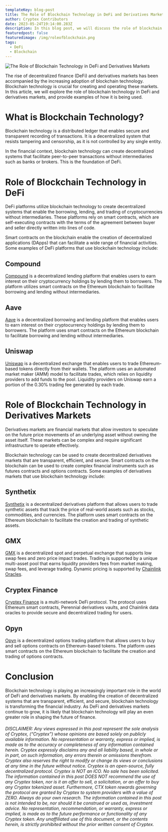 ```yaml
---
templateKey: blog-post
title: The Role of Blockchain Technology in DeFi and Derivatives Markets
author: Cryptex Contributors
date: 2023-05-24T19:14:00.283Z
description: In this blog post, we will discuss the role of blockchain technology.
featuredpost: false
featuredimage: /img/roleofblockchain.png
tags:
  - DeFi
  - Blockchain
---
```

![The Role of Blockchain Technology in DeFi and Derivatives Markets](/img/roleofblockchain.png)



The rise of decentralized finance (DeFi) and derivatives markets has been accompanied by the increasing adoption of blockchain technology. Blockchain technology is crucial for creating and operating these markets. In this article, we will explore the role of blockchain technology in DeFi and derivatives markets, and provide examples of how it is being used.



# What is Blockchain Technology?

Blockchain technology is a distributed ledger that enables secure and transparent recording of transactions. It is a decentralized system that resists tampering and censorship, as it is not controlled by any single entity.

In the financial context, blockchain technology can create decentralized systems that facilitate peer-to-peer transactions without intermediaries such as banks or brokers. This is the foundation of DeFi.

# Role of Blockchain Technology in DeFi

DeFi platforms utilize blockchain technology to create decentralized systems that enable the borrowing, lending, and trading of cryptocurrencies without intermediaries. These platforms rely on smart contracts, which are self-executing contracts with the terms of the agreement between buyer and seller directly written into lines of code.

Smart contracts on the blockchain enable the creation of decentralized applications (DApps) that can facilitate a wide range of financial activities. Some examples of DeFi platforms that use blockchain technology include:

## Compound

[Compound](https://compound.finance/) is a decentralized lending platform that enables users to earn interest on their cryptocurrency holdings by lending them to borrowers. The platform utilizes smart contracts on the Ethereum blockchain to facilitate borrowing and lending without intermediaries.

## Aave

[Aave](https://aave.com/) is a decentralized borrowing and lending platform that enables users to earn interest on their cryptocurrency holdings by lending them to borrowers. The platform uses smart contracts on the Ethereum blockchain to facilitate borrowing and lending without intermediaries.

## Uniswap

[Uniswap](https://uniswap.org/) is a decentralized exchange that enables users to trade Ethereum-based tokens directly from their wallets. The platform uses an automated market maker (AMM) model to facilitate trades, which relies on liquidity providers to add funds to the pool. Liquidity providers on Uniswap earn a portion of the 0.30% trading fee generated by each trade.

# Role of Blockchain Technology in Derivatives Markets

Derivatives markets are financial markets that allow investors to speculate on the future price movements of an underlying asset without owning the asset itself. These markets can be complex and require significant infrastructure to operate effectively.

Blockchain technology can be used to create decentralized derivatives markets that are transparent, efficient, and secure. Smart contracts on the blockchain can be used to create complex financial instruments such as futures contracts and options contracts. Some examples of derivatives markets that use blockchain technology include:

## Synthetix

[Synthetix](https://synthetix.io/) is a decentralized derivatives platform that allows users to trade synthetic assets that track the price of real-world assets such as stocks, commodities, and currencies. The platform uses smart contracts on the Ethereum blockchain to facilitate the creation and trading of synthetic assets.

## GMX

[GMX](https://gmx.io/#/) is a decentralized spot and perpetual exchange that supports low swap fees and zero price impact trades. Trading is supported by a unique multi-asset pool that earns liquidity providers fees from market making, swap fees, and leverage trading. Dynamic pricing is supported by [Chainlink Oracles](https://chain.link/).

## Cryptex Finance 

[Cryptex Finance](https://cryptex.finance/) is a multi-network DeFi protocol. The protocol uses Ethereum smart contracts, Perennial derivatives vaults, and Chainlink data oracles to provide secure and decentralized trading for users. 

## Opyn

[Opyn](https://www.opyn.co/?ct=US) is a decentralized options trading platform that allows users to buy and sell options contracts on Ethereum-based tokens. The platform uses smart contracts on the Ethereum blockchain to facilitate the creation and trading of options contracts.



# Conclusion

Blockchain technology is playing an increasingly important role in the world of DeFi and derivatives markets. By enabling the creation of decentralized systems that are transparent, efficient, and secure, blockchain technology is transforming the financial industry. As DeFi and derivatives markets continue to grow, it is likely that blockchain technology will play an even greater role in shaping the future of finance.

###### DISCLAIMER: Any views expressed in this post represent the sole analysis of Cryptex, (“Cryptex”) whose opinions are based solely on publicly available information. No representation or warranty, express or implied, is made as to the accuracy or completeness of any information contained herein. Cryptex expressly disclaims any and all liability based, in whole or in part, on such information, any errors therein or omissions therefrom. Cryptex also reserves the right to modify or change its views or conclusions at any time in the future without notice. Cryptex is an open-source, fully decentralized protocol. Cryptex is NOT an ICO. No sale has been solicited. The information contained in this post DOES NOT recommend the use of any Cryptex token, nor is it an offer to sell, a solicitation, or an offer to buy any Cryptex tokenized asset. Furthermore, CTX token rewards governing the protocol are granted by Cryptex to system providers with a value of ZERO. Always do your own research. The information contained in this post is not intended to be, nor should it be construed or used as, investment advice. No representation, recommendation, or warranty, express or implied, is made as to the future performance or functionality of any Cryptex token. Any unaffiliated use of this document, or the contents herein, is strictly prohibited without the prior written consent of Cryptex.